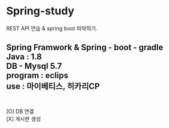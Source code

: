 # Spring-study
REST API 연습 & spring boot 파악하기.

Spring Framwork &amp; Spring - boot - gradle<br/>
Java : 1.8 <br/>
DB - Mysql 5.7<br/>
program : eclips<br/>
use : 마이베티스, 히카리CP<br/>
<br/>
---
[O] DB 연결<br/>
[X] 게시판 생성

